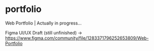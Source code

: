 # portfolio
Web Portfolio | Actually in progress...

Figma UI/UX Draft (still unfinished) -> https://www.figma.com/community/file/1283371796252653809/Web-Portfolio

